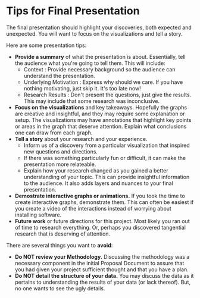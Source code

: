 # Tips for Final Presentation

The final presentation should highlight your discoveries, both expected and unexpected. You will want to focus on the visualizations and tell a story.  

Here are some presentation tips:
* **Provide a summary** of what the presentation is about. Essentially, tell the audience what you're going to tell them. This will include:  
    * Context : Provide necessary background so the audience can understand the presentation.  
    * Underlying Motivation : Express why should we care. If you have nothing motivating, just skip it. It's too late now!   
    * Research Results : Don't present the questions, just give the results. This may include that some research was inconclusive.   
* **Focus on the visualizations** and key takeaways. Hopefully the graphs are creative and insightful, and they may require some explanation or setup. The visualizations may have annotations that highlight key points or areas in the graph that deserve attention. Explain what conclusions one can draw from each graph.  
* **Tell a story** about your research and your experience.  
    * Inform us of a discovery from a particular visualization that inspired new questions and directions.
    * If there was something particularly fun or difficult, it can make the presentation more relateable.    
    * Explain how your research changed as you gained a better understanding of your topic. This can provide insightful information to the audience. It also adds layers and nuances to your final presentation. 
* **Demostrate interactive graphs or animations.** If you took the time to create interactive graphs, demonstrate them. This can often be easiest if you create a video of the interactions instead of worrying about installing software.   
* **Future work** or future directions for this project. Most likely you ran out of time to research everything. Or, perhaps you discovered tangential research that is deserving of attention. 

There are several things you want to **avoid**:  
* **Do NOT review your Methodology.** Discussing the methodology was a necessary component in the initial Proposal Document to assure that you had given your project sufficient thought and that you have a plan.  
* **Do NOT detail the structure of your data.** You may discuss the data as it pertains to understanding the results of your data (or lack thereof). But, no one wants to see the ugly details.  


